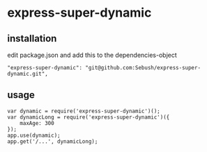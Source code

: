 # express-super-dynamic

## installation

edit package.json and add this to the dependencies-object

    "express-super-dynamic": "git@github.com:Sebush/express-super-dynamic.git",

## usage

    var dynamic = require('express-super-dynamic')();
    var dynamicLong = require('express-super-dynamic')({
        maxAge: 300
    });
    app.use(dynamic);
    app.get('/...', dynamicLong);